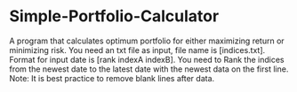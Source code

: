 # Simple-Portfolio-Calculator
A program that calculates optimum portfolio for either maximizing return or minimizing risk. 
You need an txt file as input, file name is [indices.txt].
Format for input date is [rank indexA indexB].
You need to Rank the indices from the newest date to the latest date with the newest data on the first line.
Note: It is best practice to remove blank lines after data.
